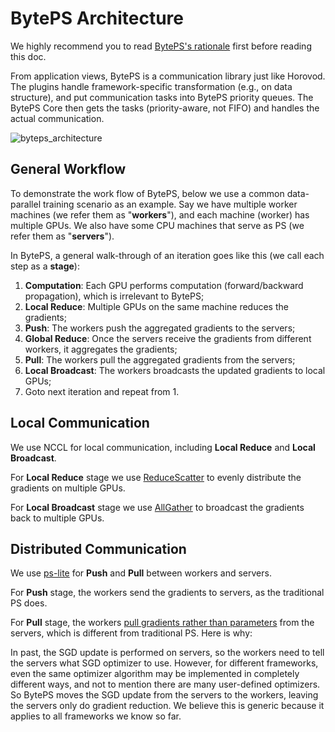 # BytePS Architecture

We highly recommend you to read [BytePS's rationale](./rationale.md) first before reading this doc.

From application views, BytePS is a communication library just like Horovod. The plugins handle framework-specific transformation (e.g., on data structure), and 
put communication tasks into BytePS priority queues. The BytePS Core then gets the tasks (priority-aware, not FIFO) and handles the actual communication.
   
![byteps_architecture](https://user-images.githubusercontent.com/13852819/69873605-c3d39e00-12f3-11ea-942d-97af2606bb40.png)


## General Workflow
To demonstrate the work flow of BytePS, below we use a common data-parallel training scenario as an example. Say we have multiple worker machines (we refer them as "**workers**"), and each machine (worker) has multiple GPUs. We also have some CPU machines that serve as PS (we refer them as "**servers**").

In BytePS, a general walk-through of an iteration goes like this (we call each step as a **stage**): 

1. **Computation**: Each GPU performs computation (forward/backward propagation), which is irrelevant to BytePS; 
2. **Local Reduce**: Multiple GPUs on the same machine reduces the gradients;
3. **Push**: The workers push the aggregated gradients to the servers;
4. **Global Reduce**: Once the servers receive the gradients from different workers, it aggregates the gradients;
5. **Pull**: The workers pull the aggregated gradients from the servers;
6. **Local Broadcast**: The workers broadcasts the updated gradients to local GPUs;
8. Goto next iteration and repeat from 1.


## Local Communication

We use NCCL for local communication, including **Local Reduce** and **Local Broadcast**. 

For **Local Reduce** stage we use [ReduceScatter](https://docs.nvidia.com/deeplearning/sdk/nccl-developer-guide/docs/usage/operations.html#reducescatter) to evenly distribute the gradients on multiple GPUs. 

For **Local Broadcast** stage we use [AllGather](https://docs.nvidia.com/deeplearning/sdk/nccl-developer-guide/docs/usage/operations.html#allgather) to broadcast the gradients back to multiple GPUs.

## Distributed Communication

We use [ps-lite](https://github.com/bytedance/ps-lite/tree/byteps) for **Push** and **Pull** between workers and servers. 

For **Push** stage, the workers send the gradients to servers, as the traditional PS does. 

For **Pull** stage, the workers <u>pull gradients rather than parameters</u> from the servers, which is different from traditional PS. Here is why:

In past, the SGD update is performed on servers, so the workers need to tell the servers what SGD optimizer to use. However, for different frameworks, even the same optimizer algorithm may be implemented in completely different ways, and not to mention there are many user-defined optimizers. So BytePS moves the SGD update from the servers to the workers, leaving the servers only do gradient reduction. We believe this is generic because it applies to all frameworks we know so far. 




